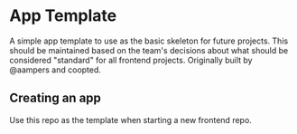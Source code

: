 # App Template
A simple app template to use as the basic skeleton for future projects. This should be maintained based on the team's decisions about what should be considered "standard" for all frontend projects. Originally built by @aampers and coopted.

## Creating an app
Use this repo as the template when starting a new frontend repo.

